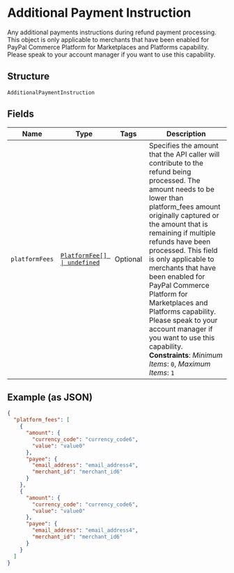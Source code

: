 
# Additional Payment Instruction

Any additional payments instructions during refund payment processing. This object is only applicable to merchants that have been enabled for PayPal Commerce Platform for Marketplaces and Platforms capability. Please speak to your account manager if you want to use this capability.

## Structure

`AdditionalPaymentInstruction`

## Fields

| Name | Type | Tags | Description |
|  --- | --- | --- | --- |
| `platformFees` | [`PlatformFee[] \| undefined`](../../doc/models/platform-fee.md) | Optional | Specifies the amount that the API caller will contribute to the refund being processed. The amount needs to be lower than platform_fees amount originally captured or the amount that is remaining if multiple refunds have been processed. This field is only applicable to merchants that have been enabled for PayPal Commerce Platform for Marketplaces and Platforms capability. Please speak to your account manager if you want to use this capability.<br>**Constraints**: *Minimum Items*: `0`, *Maximum Items*: `1` |

## Example (as JSON)

```json
{
  "platform_fees": [
    {
      "amount": {
        "currency_code": "currency_code6",
        "value": "value0"
      },
      "payee": {
        "email_address": "email_address4",
        "merchant_id": "merchant_id6"
      }
    },
    {
      "amount": {
        "currency_code": "currency_code6",
        "value": "value0"
      },
      "payee": {
        "email_address": "email_address4",
        "merchant_id": "merchant_id6"
      }
    }
  ]
}
```

